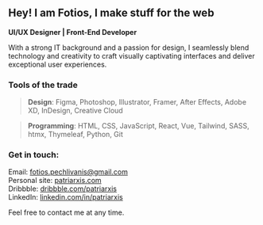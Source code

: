 ## Hey! I am Fotios, I make stuff for the web
**UI/UX Designer | Front-End Developer**

With a strong IT background and a passion for design, I seamlessly blend technology and creativity to craft visually captivating interfaces and deliver exceptional user experiences.

### Tools of the trade
> **Design**:
> Figma, Photoshop, Illustrator, Framer, After Effects, Adobe XD, InDesign, Creative Cloud  

> **Programming**:
> HTML, CSS, JavaScript, React, Vue, Tailwind, SASS, htmx, Thymeleaf, Python, Git

### Get in touch:
Email: fotios.pechlivanis@gmail.com  
Personal site: [patriarxis.com](https://patriarxis.com)  
Dribbble: [dribbble.com/patriarxis](https://dribbble.com/patriarxis)  
LinkedIn: [linkedin.com/in/patriarxis](https://linkedin.com/in/patriarxis)  

Feel free to contact me at any time.
